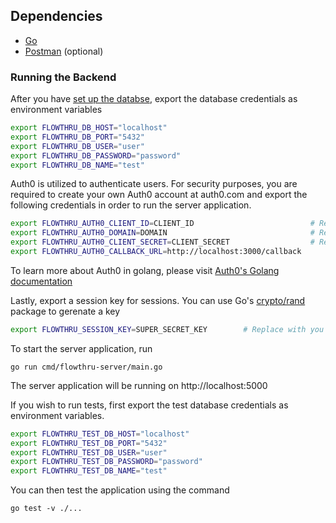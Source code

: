 ## Dependencies
- [Go](https://golang.org/)
- [Postman](https://www.getpostman.com/) (optional)

### Running the Backend

After you have [set up the databse](https://github.com/flow-thru/flowthru/tree/master/database/README.md), export the database credentials as environment variables

```bash
export FLOWTHRU_DB_HOST="localhost"
export FLOWTHRU_DB_PORT="5432"
export FLOWTHRU_DB_USER="user"
export FLOWTHRU_DB_PASSWORD="password"
export FLOWTHRU_DB_NAME="test"
```

Auth0 is utilized to authenticate users. For security purposes, you are required to create your own Auth0 account at auth0.com and export the following credentials in order to run the server application.

```bash
export FLOWTHRU_AUTH0_CLIENT_ID=CLIENT_ID                          # Replace with your auth0 client ID
export FLOWTHRU_AUTH0_DOMAIN=DOMAIN                                # Replace with your auth0 domain
export FLOWTHRU_AUTH0_CLIENT_SECRET=CLIENT_SECRET                  # Replace with your auth0 secret client ID
export FLOWTHRU_AUTH0_CALLBACK_URL=http://localhost:3000/callback
```

To learn more about Auth0 in golang, please visit [Auth0's Golang documentation](https://auth0.com/docs/quickstart/webapp/golang)  

Lastly, export a session key for sessions. You can use Go's [crypto/rand](https://play.golang.org/p/ZgvycIYxqt) package to gerenate a key  

```bash
export FLOWTHRU_SESSION_KEY=SUPER_SECRET_KEY        # Replace with you generated key
```

To start the server application, run

```
go run cmd/flowthru-server/main.go
```

The server application will be running on http://localhost:5000

If you wish to run tests, first export the test database credentials as environment variables.

```bash
export FLOWTHRU_TEST_DB_HOST="localhost"
export FLOWTHRU_TEST_DB_PORT="5432"
export FLOWTHRU_TEST_DB_USER="user"
export FLOWTHRU_TEST_DB_PASSWORD="password"
export FLOWTHRU_TEST_DB_NAME="test"
```

You can then test the application using the command

```
go test -v ./...
```
